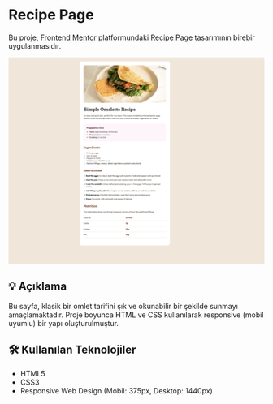 # Recipe Page

Bu proje, [Frontend Mentor](https://www.frontendmentor.io) platformundaki [Recipe Page](https://www.frontendmentor.io/challenges/recipe-page-KiTsR8QQKm) tasarımının birebir uygulanmasıdır.

![Screenshot](./screenshot.png)

## 💡 Açıklama

Bu sayfa, klasik bir omlet tarifini şık ve okunabilir bir şekilde sunmayı amaçlamaktadır. Proje boyunca HTML ve CSS kullanılarak responsive (mobil uyumlu) bir yapı oluşturulmuştur.

## 🛠️ Kullanılan Teknolojiler

- HTML5
- CSS3
- Responsive Web Design (Mobil: 375px, Desktop: 1440px)